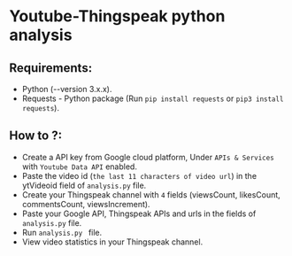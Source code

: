 # Youtube-Thingspeak python analysis

## Requirements:
+ Python (--version 3.x.x).
+ Requests - Python package (Run `pip install requests` or `pip3 install requests`).

## How to ?:
+ Create a API key from Google cloud platform, Under `APIs & Services` with `Youtube Data API` enabled.
+ Paste the video id (`the last 11 characters of video url`) in the ytVideoid field of `analysis.py` file.
+ Create your Thingspeak channel with `4` fields (viewsCount, likesCount, commentsCount, viewsIncrement).
+ Paste your Google API, Thingspeak APIs and urls in the fields of `analysis.py` file.
+ Run `analysis.py ` file.
+ View video statistics in your Thingspeak channel.
